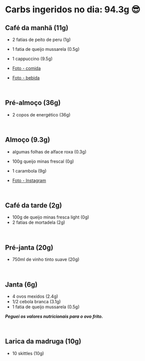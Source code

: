 # Carbs ingeridos no dia: 94.3g 😎

## Café da manhã (11g)

- 2 fatias de peito de peru (1g)
- 1 fatia de queijo mussarela (0.5g)
- 1 cappuccino (9.5g)

- [Foto - comida](https://www.instagram.com/p/BlscX6OHDhY/?taken-by=osuissa)
- [Foto - bebida](https://www.instagram.com/p/Blseb-0H7UE/?taken-by=osuissa)

<br>

## Pré-almoço (36g)

- 2 copos de energético (36g)

<br>

## Almoço (9.3g)

- algumas folhas de alface roxa (0.3g)
- 100g queijo minas frescal (0g)
- 1 carambola (9g)

- [Foto - Instagram](https://www.instagram.com/p/Bls3HtWHJKi/?taken-by=osuissa)

<br>


## Café da tarde (2g)

- 100g de queijo minas fresca light (0g)
- 2 fatias de mortadela  (2g)

<br>

## Pré-janta (20g)

- 750ml de vinho tinto suave (20g)


<br>

## Janta (6g)

- 4 ovos mexidos (2.4g)
- 1/2 cebola branca (3.1g)
- 1 fatia de queijo mussarela (0.5g)

***Peguei os valores nutricionais para o ovo frito.***

<br>

## Larica da madruga (10g)

- 10 skittles (10g)

